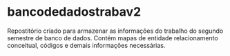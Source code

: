 # bancodedadostrabav2
Repostitório criado para armazenar as informações do trabalho do segundo semestre de banco de dados. Contém mapas de entidade relacionamento conceitual, códigos e demais informações necessárias.

